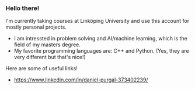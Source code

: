 ### Hello there!

I'm currently taking courses at Linköping University and use this account for mostly personal projects.

- I am intressted in problem solving and AI/machine learning, which is the field of my masters degree. 
- My favorite programming languages are: C++ and Python. (Yes, they are very different but that's nice!)

Here are some of useful links!
- https://www.linkedin.com/in/daniel-purgal-373402239/
<!--
**Dadopur/Dadopur** is a ✨ _special_ ✨ repository because its `README.md` (this file) appears on your GitHub profile.

Here are some ideas to get you started:

- 🔭 I’m currently working on ...
- 🌱 I’m currently learning ...
- 👯 I’m looking to collaborate on ...
- 🤔 I’m looking for help with ...
- 💬 Ask me about ...
- 📫 How to reach me: ...
- 😄 Pronouns: ...
- ⚡ Fun fact: ...
-->
